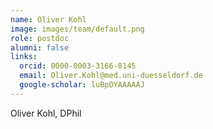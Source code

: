 ```yaml
---
name: Oliver Kohl
image: images/team/default.png
role: postdoc
alumni: false
links:
  orcid: 0000-0003-3166-8145
  email: Oliver.Kohl@med.uni-duesseldorf.de
  google-scholar: luBpOYAAAAAJ
---
```


Oliver Kohl, DPhil